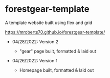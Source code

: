 # forestgear-template
A template website built using flex and grid




https://mroberts70.github.io/forestgear-template/


- 04/28/2022: Version 2
  - "gear" page built, formatted & laid out


- 04/26/2022: Version 1
  - Homepage built, formatted & laid out

